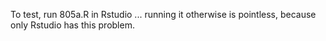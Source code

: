 To test, run 805a.R in Rstudio ... running it otherwise is pointless, because
only Rstudio has this problem.

